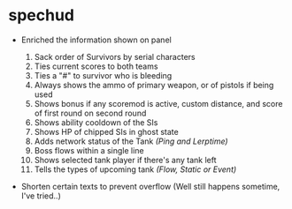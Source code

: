 # spechud

- Enriched the information shown on panel
	1. Sack order of Survivors by serial characters
	2. Ties current scores to both teams
	3. Ties a "#" to survivor who is bleeding
	4. Always shows the ammo of primary weapon, or of pistols if being used
	5. Shows bonus if any scoremod is active, custom distance, and score of first round on second round
	6. Shows ability cooldown of the SIs
	7. Shows HP of chipped SIs in ghost state
	8. Adds network status of the Tank _(Ping and Lerptime)_
	9. Boss flows within a single line
	10. Shows selected tank player if there's any tank left
	11. Tells the types of upcoming tank _(Flow, Static or Event)_
	
- Shorten certain texts to prevent overflow (Well still happens sometime, I've tried..)
